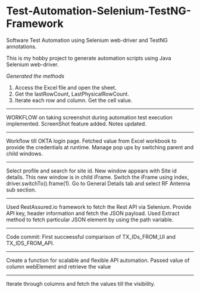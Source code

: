 # Test-Automation-Selenium-TestNG-Framework
Software Test Automation using Selenium web-driver and TestNG annotations. 

This is my hobby project to generate automation scripts using Java Selenium web-driver. 

*Generated the methods*
1. Access the Excel file and open the sheet. 
2. Get the lastRowCount, LastPhysicalRowCount. 
3. Iterate each row and column. Get the cell value. 


**********************************

WORKFLOW on taking screenshot during automation test execution implemented. 
ScreenShot feature added. Notes updated. 

**************************************

Workflow till OKTA login page. Fetched value from Excel workbook to provide the credentials at runtime. 
Manage pop ups by switching parent and child windows.

**************************************

Select profile and search for site id. New window appears with Site id details. This new window is in child iFrame. Switch the iFrame using index, driver.switchTo().frame(1). 
Go to General Details tab and select RF Antenna sub section. 

****************************************

Used RestAssured.io framework to fetch the Rest API via Selenium. Provide API key, header information and fetch the JSON payload. Used Extract method to fetch particular JSON element by using the path variable.  

****************************************

Code commit: First succeessful comparison of TX_IDs_FROM_UI and TX_IDS_FROM_API. 

****************************************

Create a function for scalable and flexible API automation. Passed value of column webElement and retrieve the value

****************************************

Iterate through columns and fetch the values till the visibility. 







